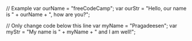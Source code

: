 
// Example
var ourName = "freeCodeCamp";
var ourStr = "Hello, our name is " + ourName + ", how are you?";

// Only change code below this line
var myName = "Pragadeesen";
var myStr = "My name is " + myName + " and I am well!";


